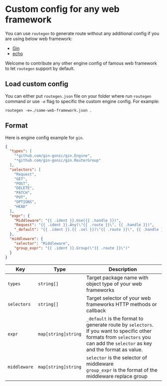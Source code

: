 # Custom config for any web framework

You can use `routegen` to generate route without any additional config if you are using below web framework:

- [Gin](https://github.com/gin-gonic/gin)
- [echo](https://github.com/labstack/echo)

 Welcome to contribute any other engine config of famous web framework to let `routegen` support by default.

## Load custom config

You can either put `routegen.json` file on your folder where run `routegen` command or use `-e` flag to specific the custom engine config. For example:

```
routegen -e=./some-web-framework.json .
```

## Format

Here is engine config example for `gin`.

```json
{
  "types": [
    "*github.com/gin-gonic/gin.Engine",
    "*github.com/gin-gonic/gin.RouterGroup"
  ],
  "selectors": [
    "Request",
    "GET",
    "POST",
    "DELETE",
    "PATCH",
    "PUT",
    "OPTIONS",
    "HEAD"
  ],
  "expr": {
    "Middleware": "{{ .ident }}.Use({{ .handle }})",
    "Request": "{{ .ident }}.Any(\"{{ .route }}\", {{ .handle }})",
    "_default": "{{ .ident }}.{{ .sel }}(\"{{ .route }}\", {{ .handle }})"
  },
  "middleware": {
    "selector": "Middleware",
    "group_expr": "{{ .ident }}.Group(\"{{ .route }}\")"
  }
}
```

| Key          | Type                | Description                                                                                                                                                                       |
| ------------ | ------------------- | --------------------------------------------------------------------------------------------------------------------------------------------------------------------------------- |
| `types`      | `string[]`          | Target package name with object type of your web frameworks                                                                                                                       |
| `selectors`  | `string[]`          | Target selector of your web frameworks HTTP methods or callback                                                                                                                   |
| `expr`       | `map[string]string` | `_default` is the format to generate route by `selectors`.<br />If you want to specific other formats from `selectors` you can add the `selector` as key and the format as value. |
| `middleware` | `map[string]string` | `selector` is the selector of middleware<br />`group_expr` is the format of the middleware replace group                                                                          |

